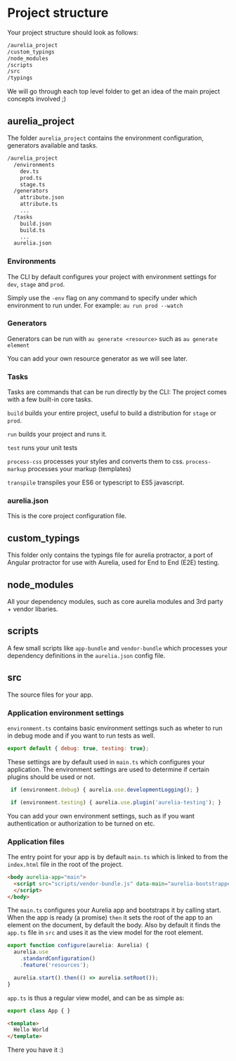 # Project structure

Your project structure should look as follows:

```bash
/aurelia_project
/custom_typings
/node_modules
/scripts
/src
/typings
```

We will go through each top level folder to get an idea of the main project concepts involved ;\)

## aurelia\_project

The folder `aurelia_project` contains the environment configuration, generators available and tasks.

```bash
/aurelia_project
  /environments
    dev.ts
    prod.ts
    stage.ts
  /generators
    attribute.json
    attribute.ts
    ...
  /tasks
    build.json
    build.ts
    ...
  aurelia.json
```

### Environments

The CLI by default configures your project with environment settings for `dev`, `stage` and `prod`.

Simply use the `-env` flag on any command to specify under which environment to run under. For example: `au run prod --watch`

### Generators

Generators can be run with `au generate <resource>` such as `au generate element`

You can add your own resource generator as we will see later.

### Tasks

Tasks are commands that can be run directly by the CLI: 
The project comes with a few built-in core tasks.

`build` builds your entire project, useful to build a distribution for `stage` or `prod`.

`run` builds your project and runs it.

`test` runs your unit tests

`process-css` processes your styles and converts them to css.
`process-markup` processes your markup \(templates\)

`transpile` transpiles your ES6 or typescript to ES5 javascript.

### aurelia.json

This is the core project configuration file.

## custom\_typings

This folder only contains the typings file for aurelia protractor, a port of Angular protractor for use with Aurelia, used for End to End \(E2E\) testing.

## node\_modules

All your dependency modules, such as core aurelia modules and 3rd party + vendor libaries.

## scripts

A few small scripts like `app-bundle` and `vendor-bundle` which processes your dependency definitions in the `aurelia.json` config file.

## src

The source files for your app.

### Application environment settings

`environment.ts` contains basic environment settings such as wheter to run in debug mode and if you want to run tests as well.

```js
export default { debug: true, testing: true};
```

These settings are by default used in `main.ts` which configures your application. The environment settings are used to determine if certain plugins should be used or not.

```js
 if (environment.debug) { aurelia.use.developmentLogging(); }

 if (environment.testing) { aurelia.use.plugin('aurelia-testing'); }
```

You can add your own environment settings, such as if you want authentication or authorization to be turned on etc.

### Application files

The entry point for your app is by default `main.ts` which is linked to from the `index.html` file in the root of the project.

```html
<body aurelia-app="main">
  <script src="scripts/vendor-bundle.js" data-main="aurelia-bootstrapper">
  </script>
</body>
```

The `main.ts` configures your Aurelia app and bootstraps it by calling start. When the app is ready (a promise) `then` it sets the root of the app to an element on the document, by default the body. Also by default it finds the `app.ts` file in `src` and uses it as the view model for the root element.

```ts
export function configure(aurelia: Aurelia) {
  aurelia.use
    .standardConfiguration()
    .feature('resources');

  aurelia.start().then(() => aurelia.setRoot());
}
```

`app.ts` is thus a regular view model, and can be as simple as:

```ts
export class App { }
```

```html
<template>
  Hello World
</template>
```

There you have it :)

